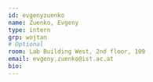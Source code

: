 ```yaml
---
id: evgenyzuenko
name: Zuenko, Evgeny
type: intern
grp: wojtan
# Optional
room: Lab Building West, 2nd floor, 109
email: evgeny.zuenko@ist.ac.at
bio: 
---
```

